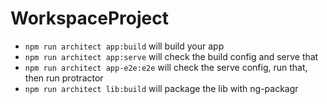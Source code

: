 # WorkspaceProject

- `npm run architect app:build` will build your app
- `npm run architect app:serve` will check the build config and serve that
- `npm run architect app-e2e:e2e` will check the serve config, run that, then run protractor
- `npm run architect lib:build` will package the lib with ng-packagr
